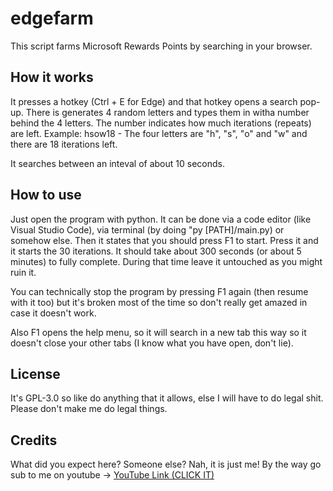 # edgefarm

This script farms Microsoft Rewards Points by searching in your browser. 

## How it works

It presses a hotkey (Ctrl + E for Edge) and that hotkey opens a search pop-up. There is generates 4 random letters and types them in witha number behind the 4 letters. The number indicates how much iterations (repeats) are left. Example: hsow18 - The four letters are "h", "s", "o" and "w" and there are 18 iterations left.

It searches between an inteval of about 10 seconds.

## How to use

Just open the program with python. It can be done via a code editor (like Visual Studio Code), via terminal (by doing "py [PATH]/main.py) or somehow else. Then it states that you should press F1 to start. Press it and it starts the 30 iterations. It should take about 300 seconds (or about 5 minutes) to fully complete. During that time leave it untouched as you might ruin it.

You can technically stop the program by pressing F1 again (then resume with it too) but it's broken most of the time so don't really get amazed in case it doesn't work.

Also F1 opens the help menu, so it will search in a new tab this way so it doesn't close your other tabs (I know what you have open, don't lie).

## License

It's GPL-3.0 so like do anything that it allows, else I will have to do legal shit. Please don't make me do legal things.

## Credits

What did you expect here? Someone else? Nah, it is just me! By the way go sub to me on youtube -> [YouTube Link (CLICK IT)](https://www.youtube.com/@evolveroff)

